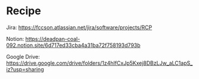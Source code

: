 # Recipe

Jira: https://fccson.atlassian.net/jira/software/projects/RCP

Notion: https://deadpan-coal-092.notion.site/6d717ed33cba4a31ba72f758193d793b

Google Drive: https://drive.google.com/drive/folders/1z4hIfCxJp5Kxej8DBzLJw_aLC1apS_iz?usp=sharing
